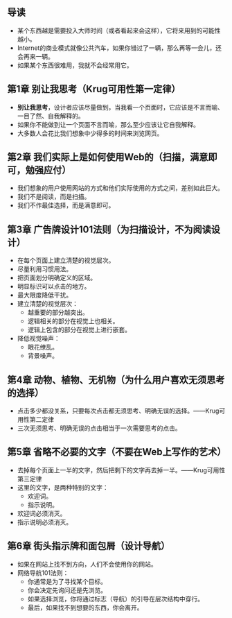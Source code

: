 ## 导读

* 某个东西越是需要投入大师时间（或者看起来会这样），它将来用到的可能性越小。
* Internet的商业模式就像公共汽车，如果你错过了一辆，那么再等一会儿，还会再来一辆。
* 如果某个东西很难用，我就不会经常用它。

## 第1章 别让我思考（Krug可用性第一定律）

* **别让我思考**，设计者应该尽量做到，当我看一个页面时，它应该是不言而喻、一目了然、自我解释的。
* 如果你不能做到让一个页面不言而喻，那么至少应该让它自我解释。
* 大多数人会花比我们想象中少得多的时间来浏览网页。

## 第2章 我们实际上是如何使用Web的（扫描，满意即可，勉强应付）

* 我们想象的用户使用网站的方式和他们实际使用的方式之间，差别如此巨大。
* 我们不是阅读，而是扫描。
* 我们不作最佳选择，而是满意即可。

## 第3章 广告牌设计101法则（为扫描设计，不为阅读设计）

* 在每个页面上建立清楚的视觉层次。
* 尽量利用习惯用法。
* 把页面划分明确定义的区域。
* 明显标识可以点击的地方。
* 最大限度降低干扰。
* 建立清楚的视觉层次：
    * 越重要的部分越突出。
    * 逻辑相关的部分在视觉上也相关。
    * 逻辑上包含的部分在视觉上进行嵌套。
* 降低视觉噪声：
    * 眼花缭乱。
    * 背景噪声。

## 第4章 动物、植物、无机物（为什么用户喜欢无须思考的选择）

* 点击多少都没关系，只要每次点击都无须思考、明确无误的选择。——Krug可用性第二定律
* 三次无须思考、明确无误的点击相当于一次需要思考的点击。

## 第5章 省略不必要的文字（不要在Web上写作的艺术）

* 去掉每个页面上一半的文字，然后把剩下的文字再去掉一半。——Krug可用性第三定律
* 这里的文字，是两种特别的文字：
    * 欢迎词。
    * 指示说明。
* 欢迎词必须消灭。
* 指示说明必须消灭。

## 第6章 街头指示牌和面包屑（设计导航）

* 如果在网站上找不到方向，人们不会使用你的网站。
* 网络导航101法则：
    * 你通常是为了寻找某个目标。
    * 你会决定先询问还是先浏览。
    * 如果选择浏览，你将通过标志（导航）的引导在层次结构中穿行。
    * 最后，如果找不到想要的东西，你会离开。
